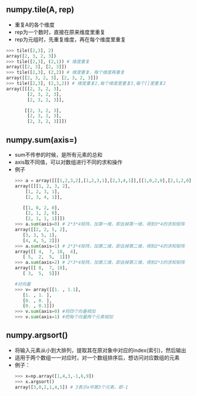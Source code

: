 ## numpy.tile(A, rep)
- 重复A的各个维度
- rep为一个数时，直接在原来维度里重复
- rep为元组时，先重复维度，再在每个维度里重复
```python
>>> tile([2,3], 2)
array([2, 3, 2, 3])
>>> tile([2,3], (2,1)) # 维度重复
array([[2, 3], [2, 3]])
>>> tile([2,3], (2,2)) # 维度重复，每个维度再重复
array([[2, 3, 2, 3], [2, 3, 2, 3]])
>>> tile([2,3], (2,3,2)) # 维度重复2,每个维度里重复3,每个[]里重复2
array([[[2, 3, 2, 3],
        [2, 3, 2, 3],
        [2, 3, 2, 3]],

       [[2, 3, 2, 3],
        [2, 3, 2, 3],
        [2, 3, 2, 3]]])
```
## numpy.sum(axis=)
- sum不传参的时候，是所有元素的总和
- axis取不同值，可以对数组进行不同的求和操作
- 例子
    ```python 
    >>> a = array([[[1,2,3,2],[1,2,3,1],[2,3,4,1]],[[1,0,2,0],[2,1,2,0],[2,1,1,1]]])
    array([[[1, 2, 3, 2],
        [1, 2, 3, 1],
        [2, 3, 4, 1]],

       [[1, 0, 2, 0],
        [2, 1, 2, 0],
        [2, 1, 1, 1]]])
    >>> a.sum(axis=0) # 2*3*4矩阵，加第一维，即去掉第一维，得到3*4的求和矩阵
    array([[2, 2, 5, 2],
       [3, 3, 5, 1],
       [4, 4, 5, 2]])
    >>> a.sum(axis=1) # 2*3*4矩阵，加第二维，即去掉第二维，得到2*4的求和矩阵
    array([[ 4,  7, 10,  4],
       [ 5,  2,  5,  1]])
    >>> a.sum(axis=2) # 2*3*4矩阵，加第三维，即去掉第三维，得到2*3的求和矩阵
    array([[ 8,  7, 10],
       [ 3,  5,  5]])

    #对向量
    >>> v= array([[1. , 1.1],
       [1. , 1. ],
       [0. , 0. ],
       [0. , 0.1]])
    >>> v.sum(axis=0) #将四个向量相加
    >>> v.sum(axis=1) #把每个向量两个元素相加
    ```
## numpy.argsort()
- 将输入元素从小到大排列，提取其在原对象中对应的index(索引)，然后输出
- 适用于两个数组一一对应时，对一个数组排序后，想访问对应数组的元素
- 例子：
    ```python
    >>> x=np.array([1,4,3,-1,6,9])
    >>> x.argsort()
    array([3,0,2,1,4,5]) # 3表示x中第3个元素，即-1
    ```